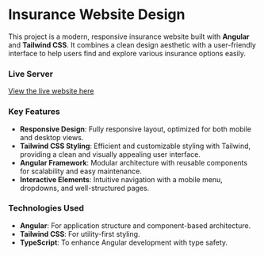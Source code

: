 # Insurance Website Design

This project is a modern, responsive insurance website built with **Angular** and **Tailwind CSS**. It combines a clean design aesthetic with a user-friendly interface to help users find and explore various insurance options easily.

### Live Server

[View the live website here](https://insurance-website-phi.vercel.app/)

### Key Features
- **Responsive Design**: Fully responsive layout, optimized for both mobile and desktop views.
- **Tailwind CSS Styling**: Efficient and customizable styling with Tailwind, providing a clean and visually appealing user interface.
- **Angular Framework**: Modular architecture with reusable components for scalability and easy maintenance.
- **Interactive Elements**: Intuitive navigation with a mobile menu, dropdowns, and well-structured pages.

### Technologies Used
- **Angular**: For application structure and component-based architecture.
- **Tailwind CSS**: For utility-first styling.
- **TypeScript**: To enhance Angular development with type safety.
